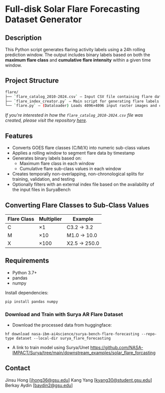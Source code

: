 #  Full-disk Solar Flare Forecasting Dataset Generator

## Description 

This Python script generates flaring activity labels using a 24h rolling prediction window. The output includes binary labels based on both the **maximum flare class** and **cumulative flare intensity** within a given time window.

## Project Structure
```bash
flare/
├── `flare_catalog_2010-2024.csv` – Input CSV file containing flare data  
├── `flare_index_creator.py` – Main script for generating flare labels  
└── `flare.py` – (Dataloader) Loads 4096×4096 input raster images and corresponding flare labels
```
*If you're interested in how the `flare_catalog_2010-2024.csv` file was created, please visit the repository [here](https://bitbucket.org/gsudmlab/flare_list_creator/src/main/).*


## Features

- Converts GOES flare classes (C/M/X) into numeric sub-class values
- Applies a rolling window to segment flare data by timestamp
- Generates binary labels based on:
  - Maximum flare class in each window
  - Cumulative flare sub-class values in each window
- Creates temporally non-overlapping, non-chronological splits for training, validation, and testing
- Optionally filters with an external index file based on the availability of the input files in SuryaBench

## Converting Flare Classes to Sub-Class Values

| Flare Class | Multiplier | Example |
|-------------|------------|---------|
| C           | ×1         | C3.2 → 3.2 |
| M           | ×10        | M1.0 → 10.0 |
| X           | ×100       | X2.5 → 250.0 |

## Requirements

- Python 3.7+
- pandas
- numpy

Install dependencies:
```bash
pip install pandas numpy
```

### Download and Train with Surya AR Flare Dataset
- Download the processed data from huggingface: 
```
hf download nasa-ibm-ai4science/surya-bench-flare-forecasting --repo-type dataset --local-dir surya_flare_forecasting
```
- A link to train model using Surya/Unet https://github.com/NASA-IMPACT/Surya/tree/main/downstream_examples/solar_flare_forcasting

## Contact
Jinsu Hong [jhong36@gsu.edu]
Kang Yang [kyang30@student.gsu.edu]
Berkay Aydin [baydin2@gsu.edu]